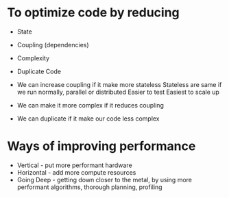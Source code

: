 # To optimize code by reducing #

- State
- Coupling (dependencies)
- Complexity
- Duplicate Code

- We can increase coupling if it make more stateless
  Stateless are same if we run normally, parallel or distributed
  Easier to test 
  Easiest to scale up 

- We can make it more complex if it reduces coupling
- We can duplicate if it make our code less complex

# Ways of improving performance #
- Vertical - put more performant hardware
- Horizontal - add more compute resources
- Going Deep - getting down closer to the metal, by using more performant  algorithms, thorough planning, profiling
